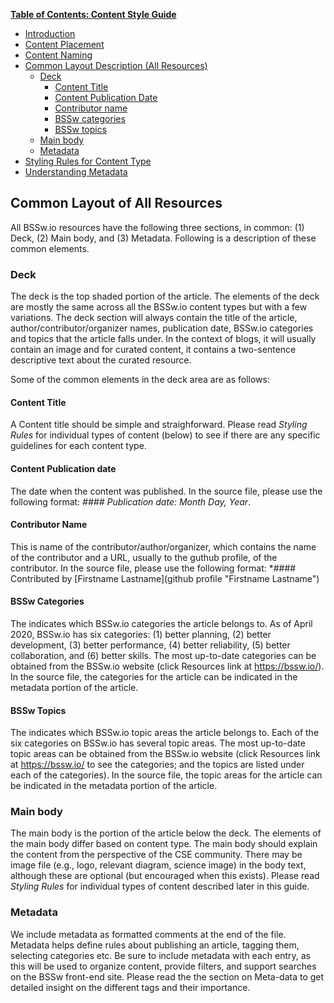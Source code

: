 **[Table of Contents: Content Style Guide](../ContentStyleGuide.md)**
* [Introduction](../ContentStyleGuide.md)
* [Content Placement](ContentPlacement.md)
* [Content Naming](ContentNaming.md)
* [Common Layout Description (All Resources)](CommonLayout.md)
	+ [Deck](#deck)
		* [Content Title](#content-title)
		* [Content Publication Date](#content-publication-date)
		* [Contributor name](#contributor-name)
		* [BSSw categories](#bssw-categories)
		* [BSSw topics](#bssw-topics)
	+ [Main body](#main-body)
	+ [Metadata](#metadata)
* [Styling Rules for Content Type](StylingContentOverview.md)
* [Understanding Metadata](Metadata.md)


## Common Layout of All Resources

All BSSw.io resources have the following three sections, in common: (1) Deck, (2) Main body, and (3) Metadata. Following is a description of these common elements.

### Deck
The deck is the top shaded portion of the article. The elements of the deck are mostly the same across all the BSSw.io content types but with a few variations. The deck section will always contain the title of the article, author/contributor/organizer names, publication date, BSSw.io categories and topics that the article falls under. In the context of blogs, it will usually contain an image and for curated content, it contains a two-sentence descriptive text about the curated resource.

Some of the common elements in the deck area are as follows:

#### Content Title
A Content title should be simple and straighforward. Please read *Styling Rules* for individual types of content (below) to see if there are any specific guidelines for each content type.

#### Content Publication date
The date when the content was published. In the source file, please use the following format: *#### Publication date: Month Day, Year*. 

#### Contributor Name
This is name of the contributor/author/organizer, which contains the name of the contributor and a URL, usually to the guthub profile, of the contributor. In the source file, please use the following format: *#### Contributed by [Firstname Lastname](github profile "Firstname Lastname")

#### BSSw Categories
The indicates which BSSw.io categories the article belongs to. As of April 2020, BSSw.io has six categories: (1) better planning, (2) better development, (3) better performance, (4) better reliability, (5) better collaboration, and (6) better skills. The most up-to-date categories can be obtained from the BSSw.io website (click Resources link at https://bssw.io/). In the source file, the categories for the article can be indicated in the metadata portion of the article. 

#### BSSw Topics
The indicates which BSSw.io topic areas the article belongs to. Each of the six categories on BSSw.io has several topic areas.  The most up-to-date topic areas can be obtained from the BSSw.io website (click Resources link at https://bssw.io/  to see the categories; and the topics are listed under each of the categories). In the source file, the topic areas for the article can be indicated in the metadata portion of the article. 

### Main body
The main body is the portion of the article below the deck.  The elements of the main body differ based on content type. 
The main body should explain the content from the perspective of the CSE community. There may be image file (e.g., logo, relevant diagram, science image) in the body text, although these are optional (but encouraged when this exists). Please read *Styling Rules* for individual types of content described later in this guide.

### Metadata
We include metadata as formatted comments at the end of the file. Metadata helps define rules about publishing an article, tagging them, selecting categories etc. Be sure to include metadata with each entry, as this will be used to organize content, provide filters, and support searches on the BSSw front-end site. Please read the the section on Meta-data to get detailed insight on the different tags and their importance.
